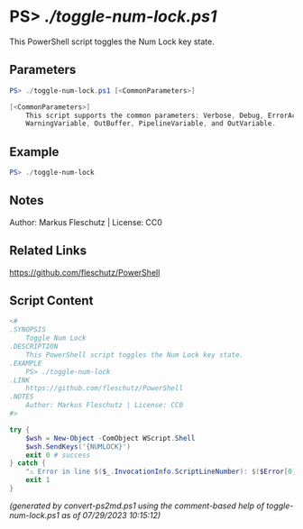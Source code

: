 PS> *./toggle-num-lock.ps1*
====================

This PowerShell script toggles the Num Lock key state.

Parameters
----------
```powershell
PS> ./toggle-num-lock.ps1 [<CommonParameters>]

[<CommonParameters>]
    This script supports the common parameters: Verbose, Debug, ErrorAction, ErrorVariable, WarningAction, 
    WarningVariable, OutBuffer, PipelineVariable, and OutVariable.
```

Example
-------
```powershell
PS> ./toggle-num-lock

```

Notes
-----
Author: Markus Fleschutz | License: CC0

Related Links
-------------
https://github.com/fleschutz/PowerShell

Script Content
--------------
```powershell
<#
.SYNOPSIS
	Toggle Num Lock
.DESCRIPTION
	This PowerShell script toggles the Num Lock key state.
.EXAMPLE
	PS> ./toggle-num-lock
.LINK
	https://github.com/fleschutz/PowerShell
.NOTES
	Author: Markus Fleschutz | License: CC0
#>

try {
	$wsh = New-Object -ComObject WScript.Shell
	$wsh.SendKeys('{NUMLOCK}')
	exit 0 # success
} catch {
	"⚠️ Error in line $($_.InvocationInfo.ScriptLineNumber): $($Error[0])"
	exit 1
}
```

*(generated by convert-ps2md.ps1 using the comment-based help of toggle-num-lock.ps1 as of 07/29/2023 10:15:12)*
